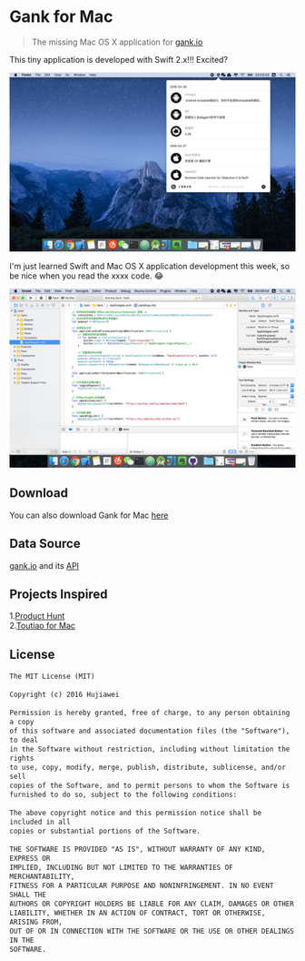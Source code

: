 
# Gank for Mac

> The missing Mac OS X application for [gank.io](https://gank.io)

This tiny application is developed with Swift 2.x!!! Excited?

![img](screenshot2.png)

I'm just learned Swift and Mac OS X application development this week, so be nice when you read the xxxx code. 😂

![img](screenshot3.png)

## Download

You can also download Gank for Mac [here](https://github.com/hujiaweibujidao/Gank/releases)

## Data Source

[gank.io](http://gank.io/) and its [API](http://gank.io/api)

## Projects Inspired

1.[Product Hunt](https://github.com/producthunt/producthunt-osx)  
2.[Toutiao for Mac](https://github.com/judi0713/TouTiao)

## License

```
The MIT License (MIT)

Copyright (c) 2016 Hujiawei

Permission is hereby granted, free of charge, to any person obtaining a copy
of this software and associated documentation files (the "Software"), to deal
in the Software without restriction, including without limitation the rights
to use, copy, modify, merge, publish, distribute, sublicense, and/or sell
copies of the Software, and to permit persons to whom the Software is
furnished to do so, subject to the following conditions:

The above copyright notice and this permission notice shall be included in all
copies or substantial portions of the Software.

THE SOFTWARE IS PROVIDED "AS IS", WITHOUT WARRANTY OF ANY KIND, EXPRESS OR
IMPLIED, INCLUDING BUT NOT LIMITED TO THE WARRANTIES OF MERCHANTABILITY,
FITNESS FOR A PARTICULAR PURPOSE AND NONINFRINGEMENT. IN NO EVENT SHALL THE
AUTHORS OR COPYRIGHT HOLDERS BE LIABLE FOR ANY CLAIM, DAMAGES OR OTHER
LIABILITY, WHETHER IN AN ACTION OF CONTRACT, TORT OR OTHERWISE, ARISING FROM,
OUT OF OR IN CONNECTION WITH THE SOFTWARE OR THE USE OR OTHER DEALINGS IN THE
SOFTWARE.
```
